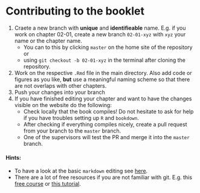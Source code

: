 # Contributing to the booklet

1. Craete a new branch with __unique__ and __identifieable__ name. E.g. if you work on chapter 02-01, create a new branch `02-01-xyz` with `xyz` your name or the chapter name.
    - You can to this by clicking `master` on the home site of the repository or
    - using `git checkout -b 02-01-xyz` in the terminal after cloning the repository.
2. Work on the respective `.Rmd` file in the main directory. Also add code or figures as you like, __but__ use a meaningful naming scheme so that there are not overlaps with other chapters.
3. Push your changes into your branch
4. If you have finished editing your chapter and want to have the changes visible on the website do the following:
    - Check locally that the book compiles! Do not hesitate to ask for help if you have troubles setting up `R` and `bookdown`.
    - After checking if everything compiles nicely, create a pull request from your branch to the `master` branch. 
    - One of the supervisors will test the PR and merge it into the `master` branch.

#### Hints:
- To have a look at the basic `markdown` editing see [here](https://github.com/slds-lmu/seminar_website_skeleton/blob/master/01-chapter1.Rmd).
- There are a lot of free resources if you are not familiar with git. E.g. this [free course](https://lab.github.com/githubtraining/introduction-to-github) or [this tutorial](https://www.w3schools.com/git/git_intro.asp?remote=github). 
